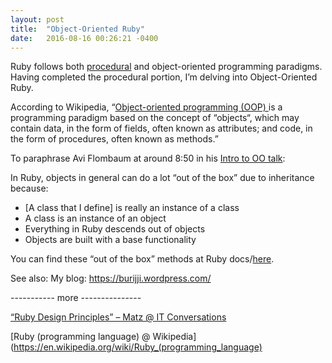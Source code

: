 ```yaml
---
layout: post
title:  "Object-Oriented Ruby"
date:   2016-08-16 00:26:21 -0400
---
```



Ruby follows both [procedural](https://en.wikipedia.org/wiki/Procedural_programming) and object-oriented programming paradigms. Having completed the procedural portion, I’m delving into Object-Oriented Ruby.

According to Wikipedia, “[Object-oriented programming (OOP) ](https://en.wikipedia.org/wiki/Object-oriented_programming) is a programming paradigm based on the concept of “objects“, which may contain data, in the form of fields, often known as attributes; and code, in the form of procedures, often known as methods.” 

To paraphrase Avi Flombaum at around 8:50 in his [Intro to OO talk](http://learn-co-videos.s3.amazonaws.com/ruby/Intro.to.OO.ruby.LV.mp4):

In Ruby, objects in general can do a lot “out of the box” due to inheritance because:

* [A class that I define] is really an instance of a class
* A class is an instance of an object
* Everything in Ruby descends out of objects
* Objects are built with a base functionality

You can find these “out of the box” methods at Ruby docs/[here](http://ruby-doc.org/core-2.3.1/).

See also: My blog:  https://burijji.wordpress.com/ 

----------- more ---------------

[“Ruby Design Principles” – Matz @ IT Conversations](http://web.archive.org/web/20130729205129id_/http://itc.conversationsnetwork.org/shows/detail1638.html)

[Ruby (programming language) @ Wikipedia](https://en.wikipedia.org/wiki/Ruby_(programming_language)

